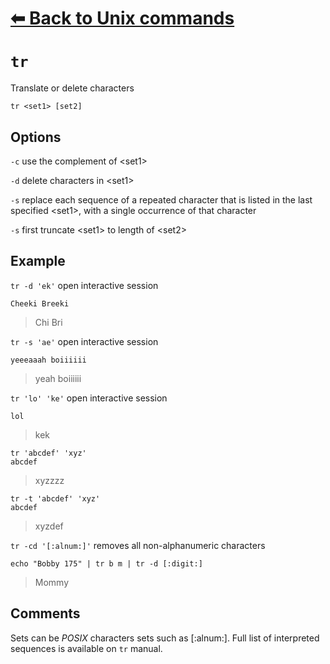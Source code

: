 # [⬅ Back	to Unix commands](unix.md)
# `tr`
Translate or delete characters

`tr <set1> [set2]`

## Options
`-c` use the complement of &lt;set1&gt;

`-d` delete characters in &lt;set1&gt;

`-s` replace  each  sequence of a repeated character that is listed in the last specified &lt;set1&gt;, with a single occurrence of that character

`-s` first truncate &lt;set1&gt; to length of &lt;set2&gt;

## Example
`tr -d 'ek'`
open interactive session

`Cheeki Breeki`
>Chi Bri

`tr -s 'ae'`
open interactive session

`yeeeaaah boiiiiii`
>yeah boiiiiii

`tr 'lo' 'ke'`
open interactive session

`lol`
>kek

`tr 'abcdef' 'xyz'`\
`abcdef`
>xyzzzz

`tr -t 'abcdef' 'xyz'`\
`abcdef`
>xyzdef

`tr -cd '[:alnum:]'` removes all non-alphanumeric characters

`echo "Bobby 175" | tr b m | tr -d [:digit:]`
>Mommy

## Comments
Sets can be *POSIX* characters sets such as [:alnum:]. Full list of interpreted sequences is available on `tr` manual.
